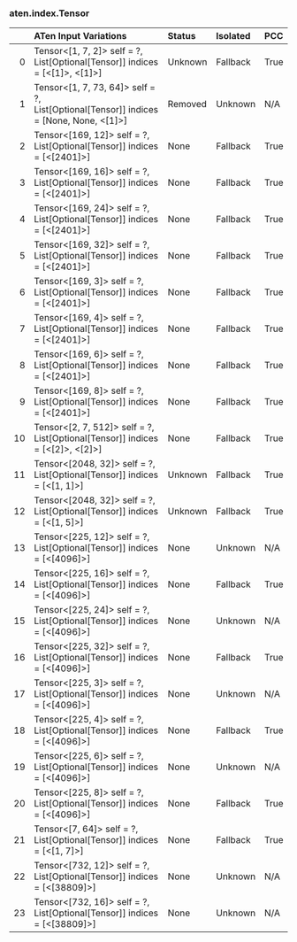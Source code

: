 ### aten.index.Tensor
|    | ATen Input Variations                                                                    | Status   | Isolated   | PCC   |
|---:|:-----------------------------------------------------------------------------------------|:---------|:-----------|:------|
|  0 | Tensor<[1, 7, 2]> self = ?,<br>List[Optional[Tensor]] indices = [<[1]>, <[1]>]           | Unknown  | Fallback   | True  |
|  1 | Tensor<[1, 7, 73, 64]> self = ?,<br>List[Optional[Tensor]] indices = [None, None, <[1]>] | Removed  | Unknown    | N/A   |
|  2 | Tensor<[169, 12]> self = ?,<br>List[Optional[Tensor]] indices = [<[2401]>]               | None     | Fallback   | True  |
|  3 | Tensor<[169, 16]> self = ?,<br>List[Optional[Tensor]] indices = [<[2401]>]               | None     | Fallback   | True  |
|  4 | Tensor<[169, 24]> self = ?,<br>List[Optional[Tensor]] indices = [<[2401]>]               | None     | Fallback   | True  |
|  5 | Tensor<[169, 32]> self = ?,<br>List[Optional[Tensor]] indices = [<[2401]>]               | None     | Fallback   | True  |
|  6 | Tensor<[169, 3]> self = ?,<br>List[Optional[Tensor]] indices = [<[2401]>]                | None     | Fallback   | True  |
|  7 | Tensor<[169, 4]> self = ?,<br>List[Optional[Tensor]] indices = [<[2401]>]                | None     | Fallback   | True  |
|  8 | Tensor<[169, 6]> self = ?,<br>List[Optional[Tensor]] indices = [<[2401]>]                | None     | Fallback   | True  |
|  9 | Tensor<[169, 8]> self = ?,<br>List[Optional[Tensor]] indices = [<[2401]>]                | None     | Fallback   | True  |
| 10 | Tensor<[2, 7, 512]> self = ?,<br>List[Optional[Tensor]] indices = [<[2]>, <[2]>]         | None     | Fallback   | True  |
| 11 | Tensor<[2048, 32]> self = ?,<br>List[Optional[Tensor]] indices = [<[1, 1]>]              | Unknown  | Fallback   | True  |
| 12 | Tensor<[2048, 32]> self = ?,<br>List[Optional[Tensor]] indices = [<[1, 5]>]              | Unknown  | Fallback   | True  |
| 13 | Tensor<[225, 12]> self = ?,<br>List[Optional[Tensor]] indices = [<[4096]>]               | None     | Unknown    | N/A   |
| 14 | Tensor<[225, 16]> self = ?,<br>List[Optional[Tensor]] indices = [<[4096]>]               | None     | Fallback   | True  |
| 15 | Tensor<[225, 24]> self = ?,<br>List[Optional[Tensor]] indices = [<[4096]>]               | None     | Unknown    | N/A   |
| 16 | Tensor<[225, 32]> self = ?,<br>List[Optional[Tensor]] indices = [<[4096]>]               | None     | Fallback   | True  |
| 17 | Tensor<[225, 3]> self = ?,<br>List[Optional[Tensor]] indices = [<[4096]>]                | None     | Unknown    | N/A   |
| 18 | Tensor<[225, 4]> self = ?,<br>List[Optional[Tensor]] indices = [<[4096]>]                | None     | Fallback   | True  |
| 19 | Tensor<[225, 6]> self = ?,<br>List[Optional[Tensor]] indices = [<[4096]>]                | None     | Unknown    | N/A   |
| 20 | Tensor<[225, 8]> self = ?,<br>List[Optional[Tensor]] indices = [<[4096]>]                | None     | Fallback   | True  |
| 21 | Tensor<[7, 64]> self = ?,<br>List[Optional[Tensor]] indices = [<[1, 7]>]                 | None     | Fallback   | True  |
| 22 | Tensor<[732, 12]> self = ?,<br>List[Optional[Tensor]] indices = [<[38809]>]              | None     | Unknown    | N/A   |
| 23 | Tensor<[732, 16]> self = ?,<br>List[Optional[Tensor]] indices = [<[38809]>]              | None     | Unknown    | N/A   |

